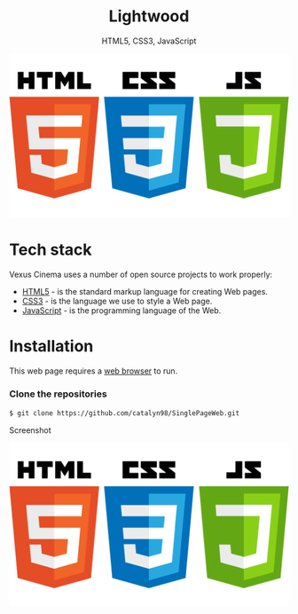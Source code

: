 <h1 align="center">
  Lightwood
</h1>
<p align="center">
  HTML5, CSS3, JavaScript
</p>

<p align="center">
  <img src="https://github.com/catalyn98/VexusCinema-application/blob/main/StackTech.png" />
</p>

# Tech stack
Vexus Cinema uses a number of open source projects to work properly:
* [HTML5](https://www.w3schools.com/html/) - is the standard markup language for creating Web pages.
* [CSS3](https://www.w3schools.com/css/) - is the language we use to style a Web page.
* [JavaScript](https://www.w3schools.com/js/) - is the programming language of the Web.

# Installation
This web page requires a [web browser](https://en.wikipedia.org/wiki/Web_browser) to run.

### Clone the repositories
```sh
$ git clone https://github.com/catalyn98/SinglePageWeb.git
```

Screenshot
<p align="center">
  <img src="https://github.com/catalyn98/VexusCinema-application/blob/main/StackTech.png" />
</p>